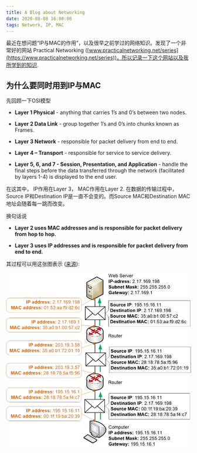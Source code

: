 ```yaml
---
title: A Blog about Networking
date: 2020-08-08 16:00:00
tags: Network, IP, MAC
---
```


最近在想问题“IP与MAC的作用”，以及很早之前学过的网络知识。发现了一个非常好的网站 Practical Networking ([www.practicalnetworking.net/series](https://www.practicalnetworking.net/series))，所以记录一下这个网站以及我所学到的知识.

<!-- more -->

## 为什么要同时用到IP与MAC

先回顾一下OSI模型

* **Layer 1 Physical** - anything that carries 1’s and 0’s between two nodes.

* **Layer 2 Data Link** - group together 1’s and 0’s into chunks known as Frames.

* **Layer 3  Network** - responsible for packet delivery from end to end.

* **Layer 4 – Transport** - responsible for service to service delivery.

* **Layer 5, 6, and 7 - Session, Presentation, and Application** - handle the final steps before the data transferred through the network (facilitated by layers 1-4) is displayed to the end user.

在这其中， IP作用在Layer 3， MAC作用在Layer 2. 在数据的传输过程中，Source IP和Destination IP是一直不会变的。而Source MAC和Destination MAC地址会随着每一跳而改变。

换句话说

* **Layer 2 uses MAC addresses and is responsible for packet delivery from hop to hop.**

* **Layer 3 uses IP addresses and is responsible for packet delivery from end to end.**

其过程可以用这张图表示 ([来源](https://www.homenethowto.com/switching/mac-addresses/)):

![mac address traffic example](/assets/images/posts/2020/mac-address-traffic-example.jpg)